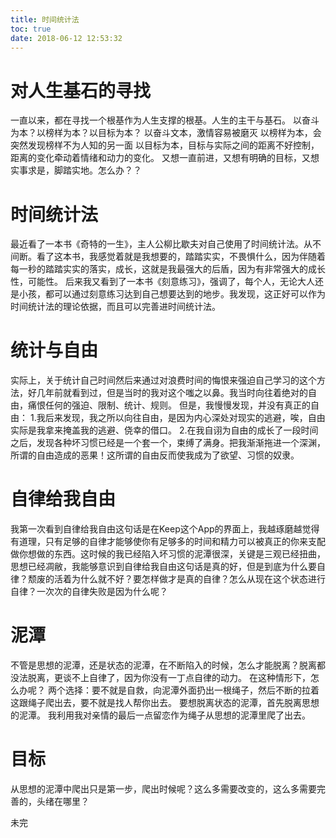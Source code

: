 ```yaml
---
title: 时间统计法
toc: true
date: 2018-06-12 12:53:32
---
```

# 对人生基石的寻找

一直以来，都在寻找一个根基作为人生支撑的根基。人生的主干与基石。
以奋斗为本？以榜样为本？以目标为本？
以奋斗文本，激情容易被磨灭
以榜样为本，会突然发现榜样不为人知的另一面
以目标为本，目标与实际之间的距离不好控制，距离的变化牵动着情绪和动力的变化。
又想一直前进，又想有明确的目标，又想实事求是，脚踏实地。怎么办？？

# **时间统计法**

最近看了一本书《奇特的一生》，主人公柳比歇夫对自己使用了时间统计法。从不间断。看了这本书，我感觉着就是我想要的，踏踏实实，不畏惧什么，因为伴随着每一秒的踏踏实实的落实，成长，这就是我最强大的后盾，因为有非常强大的成长性，可能性。
后来我又看到了一本书《刻意练习》，强调了，每个人，无论大人还是小孩，都可以通过刻意练习达到自己想要达到的地步。我发现，这正好可以作为时间统计法的理论依据，而且可以完善进时间统计法。

# **统计与自由**

实际上，关于统计自己时间然后来通过对浪费时间的悔恨来强迫自己学习的这个方法，好几年前就看到过，但是当时的我对这个嗤之以鼻。我当时向往着绝对的自由，痛恨任何的强迫、限制、统计、规则。
但是，我慢慢发现，并没有真正的自由：
1.我后来发现，我之所以向往自由，是因为内心深处对现实的逃避，唉，自由实际是我拿来掩盖我的逃避、侥幸的借口。
2.在我自诩为自由的成长了一段时间之后，发现各种坏习惯已经是一个套一个，束缚了满身。把我渐渐拖进一个深渊，所谓的自由造成的恶果！这所谓的自由反而使我成为了欲望、习惯的奴隶。

# **自律给我自由**

我第一次看到自律给我自由这句话是在Keep这个App的界面上，我越琢磨越觉得有道理，只有足够的自律才能够使你有足够多的时间和精力可以被真正的你来支配做你想做的东西。这时候的我已经陷入坏习惯的泥潭很深，关键是三观已经扭曲，思想已经凋敝，我能够意识到自律给我自由这句话是真的好，但是到底为什么要自律？颓废的活着为什么就不好？要怎样做才是真的自律？怎么从现在这个状态进行自律？一次次的自律失败是因为什么呢？

# **泥潭**

不管是思想的泥潭，还是状态的泥潭，在不断陷入的时候，怎么才能脱离？脱离都没法脱离，更谈不上自律了，因为你没有一丁点自律的动力。
在这种情形下，怎么办呢？
两个选择：要不就是自救，向泥潭外面扔出一根绳子，然后不断的拉着这跟绳子爬出去，要不就是找人帮你出去。
要想脱离状态的泥潭，首先脱离思想的泥潭。
我利用我对亲情的最后一点留恋作为绳子从思想的泥潭里爬了出去。

# **目标**

从思想的泥潭中爬出只是第一步，爬出时候呢？这么多需要改变的，这么多需要完善的，头绪在哪里？

未完